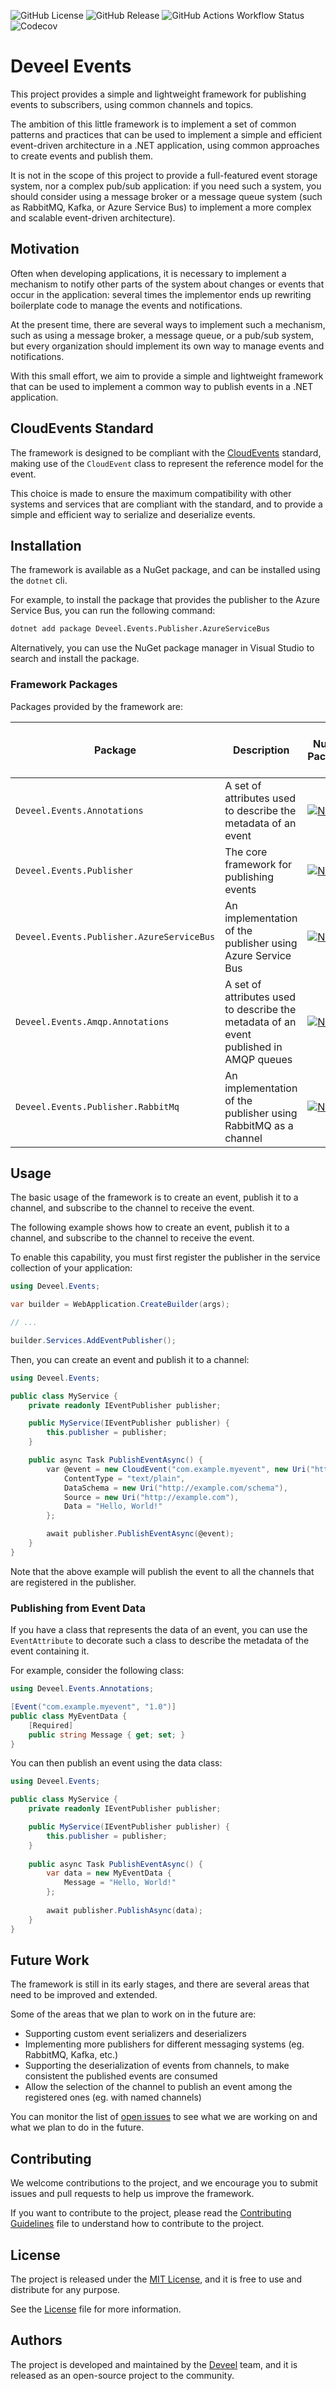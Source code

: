 ![GitHub License](https://img.shields.io/github/license/deveel/deveel.events)
![GitHub Release](https://img.shields.io/github/v/release/deveel/deveel.events) ![GitHub Actions Workflow Status](https://img.shields.io/github/actions/workflow/status/deveel/deveel.events/cicd.yml?logo=github)
![Codecov](https://img.shields.io/codecov/c/github/deveel/deveel.events?logo=codecov)


# Deveel Events

This project provides a simple and lightweight framework for publishing events to subscribers, using common channels and topics.

The ambition of this little framework is to implement a set of common patterns and practices that can be used to implement a simple and efficient event-driven architecture in a .NET application, using common approaches to create events and publish them.

It is not in the scope of this project to provide a full-featured event storage system, nor a complex pub/sub application: if you need such a system, you should consider using a message broker or a message queue system (such as RabbitMQ, Kafka, or Azure Service Bus) to implement a more complex and scalable event-driven architecture).

## Motivation

Often when developing applications, it is necessary to implement a mechanism to notify other parts of the system about changes or events that occur in the application: several times the implementor ends up rewriting boilerplate code to manage the events and notifications.

At the present time, there are several ways to implement such a mechanism, such as using a message broker, a message queue, or a pub/sub system, but every organization should implement its own way to manage events and notifications.

With this small effort, we aim to provide a simple and lightweight framework that can be used to implement a common way to publish events in a .NET application.

## CloudEvents Standard

The framework is designed to be compliant with the [CloudEvents](https://cloudevents.io/) standard, making use of the `CloudEvent` class to represent the reference model for the event.

This choice is made to ensure the maximum compatibility with other systems and services that are compliant with the standard, and to provide a simple and efficient way to serialize and deserialize events.

## Installation

The framework is available as a NuGet package, and can be installed using the `dotnet` cli.

For example, to install the package that provides the publisher to the Azure Service Bus, you can run the following command:

```bash
dotnet add package Deveel.Events.Publisher.AzureServiceBus
```

Alternatively, you can use the NuGet package manager in Visual Studio to search and install the package.

### Framework Packages

Packages provided by the framework are:

| Package | Description | NuGet Package | Pre-Release<br/>(GitHub Packages) |
|---------|-------------|---------------|-------------------------------|
| `Deveel.Events.Annotations` | A set of attributes used to describe the metadata of an event | [![NuGet](https://img.shields.io/nuget/v/Deveel.Events.Annotations.svg)](https://www.nuget.org/packages/Deveel.Events.Annotations) | [![GitHub](https://img.shields.io/badge/nuget-prerelease-yellow?logo=nuget)](https://github.com/deveel/deveel.events/pkgs/nuget/Deveel.Events.Annotations) |
| `Deveel.Events.Publisher` | The core framework for publishing events | [![NuGet](https://img.shields.io/nuget/v/Deveel.Events.Publisher.svg)](https://www.nuget.org/packages/Deveel.Events.Publisher) | [![GitHub](https://img.shields.io/badge/nuget-prerelease-yellow?logo=nuget)](https://github.com/deveel/deveel.events/pkgs/nuget/Deveel.Events.Publisher) |
| `Deveel.Events.Publisher.AzureServiceBus` | An implementation of the publisher using Azure Service Bus | [![NuGet](https://img.shields.io/nuget/v/Deveel.Events.Publisher.AzureServiceBus.svg)](https://www.nuget.org/packages/Deveel.Events.Publisher.AzureServiceBus) | [![GitHub](https://img.shields.io/badge/nuget-prerelease-yellow?logo=nuget)](https://github.com/deveel/deveel.events/pkgs/nuget/Deveel.Events.Publisher.AzureServiceBus) |
| `Deveel.Events.Amqp.Annotations` | A set of attributes used to describe the metadata of an event published in AMQP queues | [![NuGet](https://img.shields.io/nuget/v/Deveel.Events.Amqp.Annotations.svg)](https://www.nuget.org/packages/Deveel.Events.Amqp.Annotations) | [![GitHub](https://img.shields.io/badge/nuget-prerelease-yellow?logo=nuget)](https://github.com/deveel/deveel.events/pkgs/nuget/Deveel.Events.Amqp.Annotations) |
| `Deveel.Events.Publisher.RabbitMq` | An implementation of the publisher using RabbitMQ as a channel | [![NuGet](https://img.shields.io/nuget/v/Deveel.Events.Publisher.RabbitMq.svg)](https://www.nuget.org/packages/Deveel.Events.Publisher.RabbitMq) | [![GitHub](https://img.shields.io/badge/nuget-prerelease-yellow?logo=nuget)](https://github.com/deveel/deveel.events/pkgs/nuget/Deveel.Events.Publisher.RabbitMq)

## Usage

The basic usage of the framework is to create an event, publish it to a channel, and subscribe to the channel to receive the event.

The following example shows how to create an event, publish it to a channel, and subscribe to the channel to receive the event.

To enable this capability, you must first register the publisher in the service collection of your application:

```csharp
using Deveel.Events;

var builder = WebApplication.CreateBuilder(args);

// ...

builder.Services.AddEventPublisher();
```

Then, you can create an event and publish it to a channel:

```csharp
using Deveel.Events;

public class MyService {
    private readonly IEventPublisher publisher;

    public MyService(IEventPublisher publisher) {
        this.publisher = publisher;
    }

    public async Task PublishEventAsync() {
        var @event = new CloudEvent("com.example.myevent", new Uri("http://example.com/events/123"), "Hello, World!") {
            ContentType = "text/plain",
            DataSchema = new Uri("http://example.com/schema"),
            Source = new Uri("http://example.com"),
            Data = "Hello, World!"
        };

        await publisher.PublishEventAsync(@event);
    }
}
```

Note that the above example will publish the event to all the channels that are registered in the publisher.

### Publishing from Event Data

If you have a class that represents the data of an event, you can use the `EventAttribute` to decorate such a class to describe the metadata of the event containing it.

For example, consider the following class:

```csharp
using Deveel.Events.Annotations;

[Event("com.example.myevent", "1.0")]
public class MyEventData {
    [Required]
    public string Message { get; set; }
}
```

You can then publish an event using the data class:

```csharp
using Deveel.Events;

public class MyService {
    private readonly IEventPublisher publisher;

    public MyService(IEventPublisher publisher) {
        this.publisher = publisher;
    }
    
    public async Task PublishEventAsync() {
        var data = new MyEventData {
            Message = "Hello, World!"
        };
        
        await publisher.PublishAsync(data);
    }
}
```

## Future Work

The framework is still in its early stages, and there are several areas that need to be improved and extended.

Some of the areas that we plan to work on in the future are:

- Supporting custom event serializers and deserializers
- Implementing more publishers for different messaging systems (eg. RabbitMQ, Kafka, etc.)
- Supporting the deserialization of events from channels, to make consistent the published events are consumed
- Allow the selection of the channel to publish an event among the registered ones (eg. with named channels)

You can monitor the list of [open issues](https://github.com/deveel/deveel.events/issues) to see what we are working on and what we plan to do in the future.

## Contributing

We welcome contributions to the project, and we encourage you to submit issues and pull requests to help us improve the framework.

If you want to contribute to the project, please read the [Contributing Guidelines](CONTRIBUTING.md) file to understand how to contribute to the project.

## License

The project is released under the [MIT License](LICENSE), and it is free to use and distribute for any purpose.

See the [License](LICENSE) file for more information.

## Authors

The project is developed and maintained by the [Deveel](https://deveel.com) team, and it is released as an open-source project to the community.